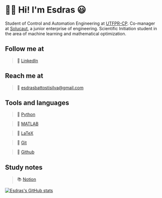 # 👋🏼 Hi! I'm Esdras 😃


Student of Control and Automation Engineering at [UTFPR-CP](https://utfpr.edu.br).
Co-manager at [Solucaut](https://solucaut.com.br), a junior enterprise of engineering.
Scientific Initiation student in the area of machine learning and mathematical optimization.


## Follow me at

> 🔹 [LinkedIn](https://br.linkedin.com/in/esdrasbattosti)

## Reach me at

> 📩 <esdrasbattostisilva@gmail.com>

## Tools and languages

> **🐍** [Python](https://www.python.org/)

> **🔢** [MATLAB](https://www.mathworks.com/products/matlab.html)

> **📄** [LaTeX](https://www.latex-project.org/)

> **📂** [Git](https://git-scm.com)

> **🐙** [Github](https://github.com)

## Study notes

> 📚 [Notion](https://esdrasbattosti.notion.site "My personal site")


[![Esdras's GitHub stats](https://github-readme-stats.vercel.app/api?username=ximiraxelo&hide=contribs,issues&count_private=true&show_icons=true&theme=dracula)](https://github.com/anuraghazra/github-readme-stats)

